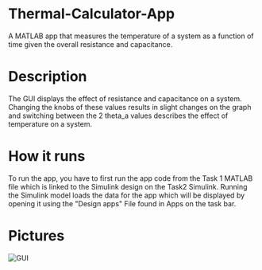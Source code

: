 # Thermal-Calculator-App
A MATLAB app that measures the temperature of a system as a function of time given the overall resistance and capacitance.

# Description
The GUI displays the effect of resistance and capacitance on a system. Changing the knobs of these values results in slight changes on the graph and switching between the 2 theta_a values describes the effect of temperature on a system.

# How it runs
To run the app, you have to first run the app code from the Task 1 MATLAB file which is linked to the Simulink design on the Task2 Simulink. Running the Simulink model loads the data for the app which will be displayed by opening it using the "Design apps" File found in Apps on the task bar.

# Pictures
![GUI](https://github.com/powelllabinye21/Thermal-Calculator-App/assets/121348234/7b9d6df1-a847-4af9-80b4-b806bbf1a6b4)
